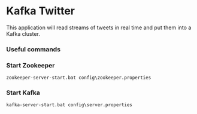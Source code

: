 # Kafka Twitter

This application will read streams of tweets in real time and put them into a Kafka cluster.

### Useful commands

### Start Zookeeper
```
zookeeper-server-start.bat config\zookeeper.properties
```

### Start Kafka
```
kafka-server-start.bat config\server.properties
```